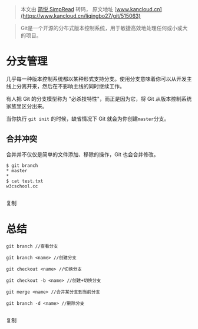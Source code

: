 > 本文由 [简悦 SimpRead](http://ksria.com/simpread/) 转码， 原文地址 [www.kancloud.cn](https://www.kancloud.cn/liqingbo27/git/515063)

> Git是一个开源的分布式版本控制系统，用于敏捷高效地处理任何或小或大的项目。

分支管理
====

几乎每一种版本控制系统都以某种形式支持分支。使用分支意味着你可以从开发主线上分离开来，然后在不影响主线的同时继续工作。

有人把 Git 的分支模型称为 "必杀技特性"，而正是因为它，将 Git 从版本控制系统家族里区分出来。

当你执行 `git init` 的时候，缺省情况下 Git 就会为你创建`master`分支。

合并冲突
----

合并并不仅仅是简单的文件添加、移除的操作，Git 也会合并修改。

```
$ git branch
* master
* 
$ cat test.txt
w3cschool.cc


```

复制

总结
==

```
git branch //查看分支

git branch <name> //创建分支

git checkout <name> //切换分支

git checkout -b <name> //创建+切换分支

git merge <name> //合并某分支到当前分支

git branch -d <name> //删除分支


```

复制